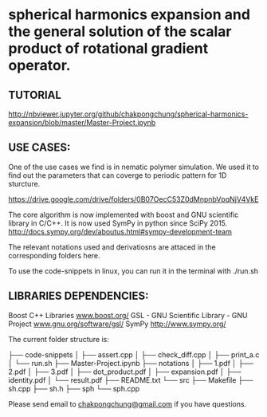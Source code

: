 spherical harmonics expansion and the general solution of the scalar product of rotational gradient operator.
========================================================================


TUTORIAL
--------


http://nbviewer.jupyter.org/github/chakpongchung/spherical-harmonics-expansion/blob/master/Master-Project.ipynb


USE CASES:
----------

One of the use cases we find is in nematic polymer simulation. We used it to find out the parameters that can coverge to  periodic pattern for 1D sturcture.

https://drive.google.com/drive/folders/0B07OecC53Z0dMnpnbVpqNjV4VkE



The core algorithm is now implemented with boost and GNU scientific library in C/C++. It is now used SymPy in python since SciPy 2015.
http://docs.sympy.org/dev/aboutus.html#sympy-development-team

The relevant notations used and derivatiosns are attaced in the corresponding folders here.


To use the code-snippets in linux, you can run it in the terminal with
./run.sh


LIBRARIES DEPENDENCIES:
-----------------------

Boost C++ Libraries 
www.boost.org/
GSL - GNU Scientific Library - GNU Project
www.gnu.org/software/gsl/
SymPy
http://www.sympy.org/

The current folder structure is:

├── code-snippets
│   ├── assert.cpp
│   ├── check_diff.cpp
│   ├── print_a.c
│   └── run.sh
├── Master-Project.ipynb
├── notations
│   ├── 1.pdf
│   ├── 2.pdf
│   ├── 3.pdf
│   ├── dot_product.pdf
│   ├── expansion.pdf
│   ├── identity.pdf
│   └── result.pdf
├── README.txt
└── src
    ├── Makefile
    ├── sh.cpp
    ├── sh.h
    ├── sph
    └── sph.cpp



Please send email to chakpongchung@gmail.com if you have questions.

